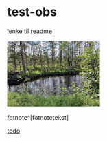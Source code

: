 # test-obs
lenke til [readme](docs/readme.md)

![image 20240729150052](res/image%2020240729150052.png)

fotnote^[fotnotetekst]

[todo](todo.md)
